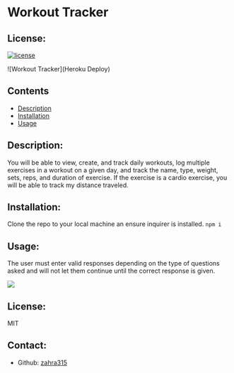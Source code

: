 # Workout Tracker

## License:

[![license](https://img.shields.io/badge/license-MIT-blue)](https://shields.io)

![Workout Tracker](Heroku Deploy)

## Contents

- [Description](#description)
- [Installation](#installation)
- [Usage](#usage)

## Description:

You will be able to view, create, and track daily workouts, log multiple exercises in a workout on a given day, and track the name, type, weight, sets, reps, and duration of exercise. If the exercise is a cardio exercise, you will be able to track my distance traveled.

## Installation:

Clone the repo to your local machine an ensure inquirer is installed.
`npm i`

## Usage:

The user must enter valid responses depending on the type of questions asked and will not let them continue until the correct response is given.

![](Demo/Fitness%20Chart.gif)

## License:

MIT

## Contact:

- Github: [zahra315](https://github.com/zahra315)
